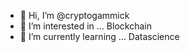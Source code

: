 - 👋 Hi, I’m @cryptogammick
- 👀 I’m interested in ... Blockchain
- 🌱 I’m currently learning ... Datascience

<!---
cryptogammick/cryptogammick is a ✨ special ✨ repository because its `README.md` (this file) appears on your GitHub profile.
You can click the Preview link to take a look at your changes.
--->
